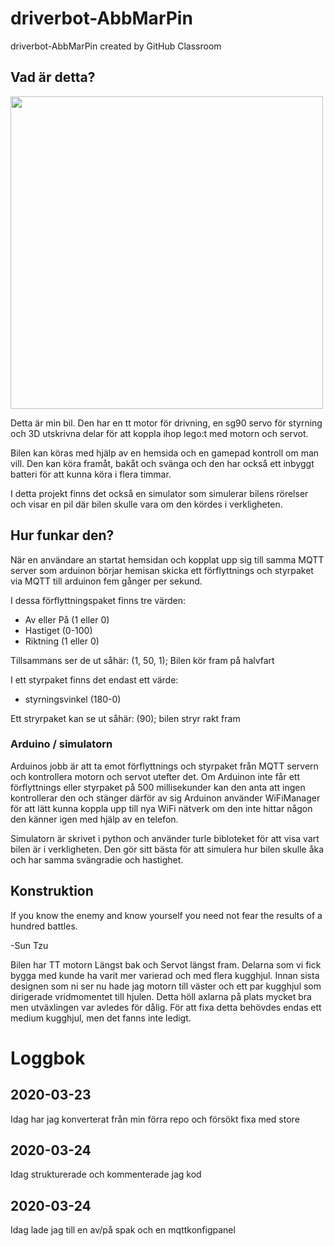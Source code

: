 # driverbot-AbbMarPin
driverbot-AbbMarPin created by GitHub Classroom

## Vad är detta?

<img width="500" src="https://github.com/abbindustrigymnasium/driverbot-AbbMarPin/blob/master/Bilder/bil.png?raw=true">

Detta är min bil. Den har en tt motor för drivning, en sg90 servo för styrning och 3D utskrivna delar för att koppla ihop lego:t med motorn och servot.

Bilen kan köras med hjälp av en hemsida och en gamepad kontroll om man vill. Den kan köra framåt, bakåt och svänga och den har också ett inbyggt batteri för att kunna köra i flera timmar.

I detta projekt finns det också en simulator som simulerar bilens rörelser och visar en pil där bilen skulle vara om den kördes i verkligheten. 


## Hur funkar den?

När en användare an startat hemsidan och kopplat upp sig till samma MQTT server som arduinon börjar hemisan skicka ett förflyttnings och styrpaket via MQTT till arduinon fem gånger per sekund.

I dessa förflyttningspaket finns tre värden:
* Av eller På (1 eller 0)
* Hastiget (0-100)
* Riktning (1 eller 0)

Tillsammans ser de ut såhär: (1, 50, 1); Bilen kör fram på halvfart

I ett styrpaket finns det endast ett värde:
* styrningsvinkel (180-0)

Ett stryrpaket kan se ut såhär: (90); bilen stryr rakt fram

### Arduino / simulatorn
Arduinos jobb är att ta emot förflyttnings och styrpaket från MQTT servern och kontrollera motorn och servot utefter det.
Om Arduinon inte får ett förflyttnings eller styrpaket på 500 millisekunder kan den anta att ingen kontrollerar den och stänger därför av sig
Arduinon använder WiFiManager för att lätt kunna koppla upp till nya WiFi nätverk om den inte hittar någon den känner igen med hjälp av en telefon.

Simulatorn är skrivet i python och använder turle bibloteket för att visa vart bilen är i verkligheten. Den gör sitt bästa för att simulera hur bilen skulle åka och har samma svängradie och hastighet.


## Konstruktion
If you know the enemy and
know yourself you need not fear
the results of a hundred battles.

  -Sun Tzu

Bilen har TT motorn Längst bak och Servot längst fram. Delarna som vi fick bygga med kunde ha varit mer varierad och med flera kugghjul. Innan sista designen som ni ser nu hade jag motorn till väster och ett par kugghjul som dirigerade vridmomentet till hjulen. Detta höll axlarna på plats mycket bra men utväxlingen var avledes för dålig. För att fixa detta behövdes endas ett medium kugghjul, men det fanns inte ledigt.

# Loggbok

## 2020-03-23 
Idag har jag konverterat från min förra repo och försökt fixa med store

## 2020-03-24
Idag strukturerade och kommenterade jag kod  

## 2020-03-24
Idag lade jag till en av/på spak och en mqttkonfigpanel
